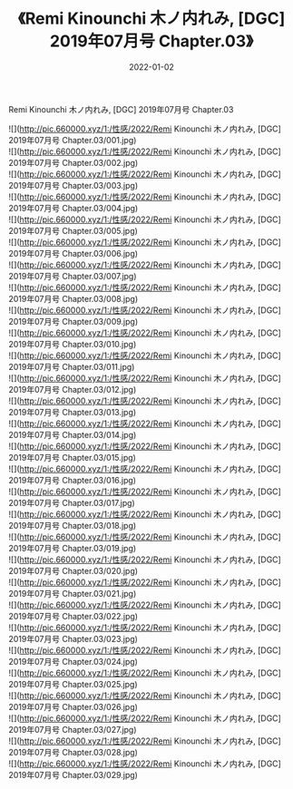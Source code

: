 ﻿---
layout: post
title:  《Remi Kinounchi 木ノ内れみ, [DGC] 2019年07月号 Chapter.03》
date:   2022-01-02
img: http://pic.660000.xyz/1:/性感/2022/Remi Kinounchi 木ノ内れみ, [DGC] 2019年07月号 Chapter.03/000.jpg
categories: [美女, 清纯, 唯美]
---

Remi Kinounchi 木ノ内れみ, [DGC] 2019年07月号 Chapter.03

  ![](http://pic.660000.xyz/1:/性感/2022/Remi Kinounchi 木ノ内れみ, [DGC] 2019年07月号 Chapter.03/001.jpg) <br> ![](http://pic.660000.xyz/1:/性感/2022/Remi Kinounchi 木ノ内れみ, [DGC] 2019年07月号 Chapter.03/002.jpg) <br> ![](http://pic.660000.xyz/1:/性感/2022/Remi Kinounchi 木ノ内れみ, [DGC] 2019年07月号 Chapter.03/003.jpg) <br> ![](http://pic.660000.xyz/1:/性感/2022/Remi Kinounchi 木ノ内れみ, [DGC] 2019年07月号 Chapter.03/004.jpg) <br> ![](http://pic.660000.xyz/1:/性感/2022/Remi Kinounchi 木ノ内れみ, [DGC] 2019年07月号 Chapter.03/005.jpg) <br> ![](http://pic.660000.xyz/1:/性感/2022/Remi Kinounchi 木ノ内れみ, [DGC] 2019年07月号 Chapter.03/006.jpg) <br> ![](http://pic.660000.xyz/1:/性感/2022/Remi Kinounchi 木ノ内れみ, [DGC] 2019年07月号 Chapter.03/007.jpg) <br> ![](http://pic.660000.xyz/1:/性感/2022/Remi Kinounchi 木ノ内れみ, [DGC] 2019年07月号 Chapter.03/008.jpg) <br> ![](http://pic.660000.xyz/1:/性感/2022/Remi Kinounchi 木ノ内れみ, [DGC] 2019年07月号 Chapter.03/009.jpg) <br> ![](http://pic.660000.xyz/1:/性感/2022/Remi Kinounchi 木ノ内れみ, [DGC] 2019年07月号 Chapter.03/010.jpg) <br> ![](http://pic.660000.xyz/1:/性感/2022/Remi Kinounchi 木ノ内れみ, [DGC] 2019年07月号 Chapter.03/011.jpg) <br> ![](http://pic.660000.xyz/1:/性感/2022/Remi Kinounchi 木ノ内れみ, [DGC] 2019年07月号 Chapter.03/012.jpg) <br> ![](http://pic.660000.xyz/1:/性感/2022/Remi Kinounchi 木ノ内れみ, [DGC] 2019年07月号 Chapter.03/013.jpg) <br> ![](http://pic.660000.xyz/1:/性感/2022/Remi Kinounchi 木ノ内れみ, [DGC] 2019年07月号 Chapter.03/014.jpg) <br> ![](http://pic.660000.xyz/1:/性感/2022/Remi Kinounchi 木ノ内れみ, [DGC] 2019年07月号 Chapter.03/015.jpg) <br> ![](http://pic.660000.xyz/1:/性感/2022/Remi Kinounchi 木ノ内れみ, [DGC] 2019年07月号 Chapter.03/016.jpg) <br> ![](http://pic.660000.xyz/1:/性感/2022/Remi Kinounchi 木ノ内れみ, [DGC] 2019年07月号 Chapter.03/017.jpg) <br> ![](http://pic.660000.xyz/1:/性感/2022/Remi Kinounchi 木ノ内れみ, [DGC] 2019年07月号 Chapter.03/018.jpg) <br> ![](http://pic.660000.xyz/1:/性感/2022/Remi Kinounchi 木ノ内れみ, [DGC] 2019年07月号 Chapter.03/019.jpg) <br> ![](http://pic.660000.xyz/1:/性感/2022/Remi Kinounchi 木ノ内れみ, [DGC] 2019年07月号 Chapter.03/020.jpg) <br> ![](http://pic.660000.xyz/1:/性感/2022/Remi Kinounchi 木ノ内れみ, [DGC] 2019年07月号 Chapter.03/021.jpg) <br> ![](http://pic.660000.xyz/1:/性感/2022/Remi Kinounchi 木ノ内れみ, [DGC] 2019年07月号 Chapter.03/022.jpg) <br> ![](http://pic.660000.xyz/1:/性感/2022/Remi Kinounchi 木ノ内れみ, [DGC] 2019年07月号 Chapter.03/023.jpg) <br> ![](http://pic.660000.xyz/1:/性感/2022/Remi Kinounchi 木ノ内れみ, [DGC] 2019年07月号 Chapter.03/024.jpg) <br> ![](http://pic.660000.xyz/1:/性感/2022/Remi Kinounchi 木ノ内れみ, [DGC] 2019年07月号 Chapter.03/025.jpg) <br> ![](http://pic.660000.xyz/1:/性感/2022/Remi Kinounchi 木ノ内れみ, [DGC] 2019年07月号 Chapter.03/026.jpg) <br> ![](http://pic.660000.xyz/1:/性感/2022/Remi Kinounchi 木ノ内れみ, [DGC] 2019年07月号 Chapter.03/027.jpg) <br> ![](http://pic.660000.xyz/1:/性感/2022/Remi Kinounchi 木ノ内れみ, [DGC] 2019年07月号 Chapter.03/028.jpg) <br> ![](http://pic.660000.xyz/1:/性感/2022/Remi Kinounchi 木ノ内れみ, [DGC] 2019年07月号 Chapter.03/029.jpg) <br>